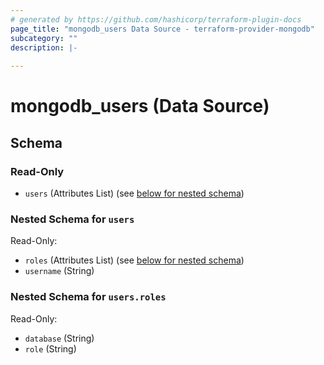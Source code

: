 ```yaml
---
# generated by https://github.com/hashicorp/terraform-plugin-docs
page_title: "mongodb_users Data Source - terraform-provider-mongodb"
subcategory: ""
description: |-
  
---
```


# mongodb_users (Data Source)





<!-- schema generated by tfplugindocs -->
## Schema

### Read-Only

- `users` (Attributes List) (see [below for nested schema](#nestedatt--users))

<a id="nestedatt--users"></a>
### Nested Schema for `users`

Read-Only:

- `roles` (Attributes List) (see [below for nested schema](#nestedatt--users--roles))
- `username` (String)

<a id="nestedatt--users--roles"></a>
### Nested Schema for `users.roles`

Read-Only:

- `database` (String)
- `role` (String)
